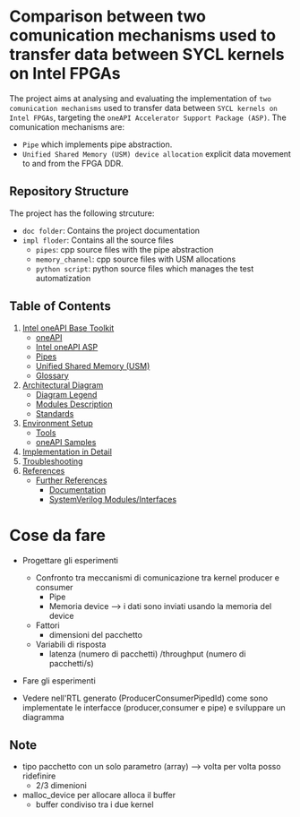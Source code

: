# Comparison between two comunication mechanisms used to transfer data between SYCL kernels on Intel FPGAs
The project aims at analysing and evaluating the implementation of `two comunication mechanisms` used to transfer data between `SYCL kernels on Intel FPGAs`, targeting the `oneAPI Accelerator Support Package (ASP)`. The comunication mechanisms are:
* `Pipe` which implements pipe abstraction.
* `Unified Shared Memory (USM) device allocation` explicit data movement to and from the FPGA DDR.

## Repository Structure 
The project has the following strcuture:
* `doc folder`: Contains the project documentation
* `impl floder`: Contains all the source files
    * `pipes`: cpp source files with the pipe abstraction 
    * `memory_channel`: cpp source files with USM allocations
    * `python script`: python source files which manages the test automatization

## Table of Contents
1. [Intel oneAPI Base Toolkit](doc/intel_oneAPI.md)
    * [oneAPI](doc/intel_oneAPI.md#ch_oneapi)
    * [Intel oneAPI ASP](doc/intel_oneAPI.md#ch_oneapi_asp)
    * [Pipes](doc/intel_oneAPI.md#ch_pipes)
    * [Unified Shared Memory (USM)](doc/intel_oneAPI.md#ch_usm)
    * [Glossary](doc/intel_oneAPI.md#ch_glossary)
1. [Architectural Diagram](doc/arch_diagram.md)
    * [Diagram Legend](doc/arch_diagram.md#ch_diagram_l)
    * [Modules Description](doc/arch_diagram.md#ch_modules)
    * [Standards](doc/arch_diagram.md#ch_standards)
1. [Environment Setup](doc/setup.md)
    * [Tools](doc/setup.md#ch_tools)
    * [oneAPI Samples](doc/setup.md#ch_samples)
1. [Implementation in Detail](script/README.md)
1. [Troubleshooting](doc/troubleshooting.md)
1. [References](doc/references.md)
    * [Further References](doc/references.md#fref)
        * [Documentation](doc/references.md#fref_doc)
        * [SystemVerilog Modules/Interfaces](doc/references.md#fref_sv)


# Cose da fare
* Progettare gli esperimenti
    * Confronto tra meccanismi di comunicazione tra kernel producer e consumer 
        * Pipe
        * Memoria device --> i dati sono inviati usando la memoria del device
    * Fattori
        * dimensioni del pacchetto
    * Variabili di risposta
        * latenza (numero di pacchetti) /throughput (numero di pacchetti/s)
* Fare gli esperimenti

* Vedere nell'RTL generato (ProducerConsumerPipedId) come sono implementate le interfacce (producer,consumer e pipe) e sviluppare un diagramma 

## Note
* tipo pacchetto con un solo parametro (array) --> volta per volta posso ridefinire
    * 2/3 dimenioni
* malloc_device per allocare alloca il buffer
    * buffer condiviso tra i due kernel